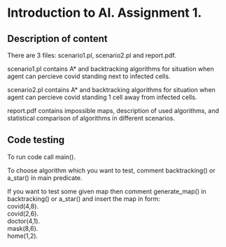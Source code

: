 # Introduction to AI. Assignment 1.

## Description of content
There are 3 files: scenario1.pl, scenario2.pl and report.pdf. 

scenario1.pl contains A* and backtracking algorithms for situation when agent can percieve covid standing next to infected cells. 

scenario2.pl contains A* and backtracking algorithms for situation when agent can percieve covid standing 1 cell away from infected cells. 

report.pdf contains impossible maps, description of used algorithms, and statistical comparison of algorithms in different scenarios.

## Code testing
To run code call main().

To choose algorithm which you want to test, comment backtracking() or a_star() in main predicate.

If you want to test some given map then comment generate_map() in backtracking() or a_star() and insert the map in form:\
covid(4,8).\
covid(2,6).\
doctor(4,1).\
mask(8,6).\
home(1,2).

